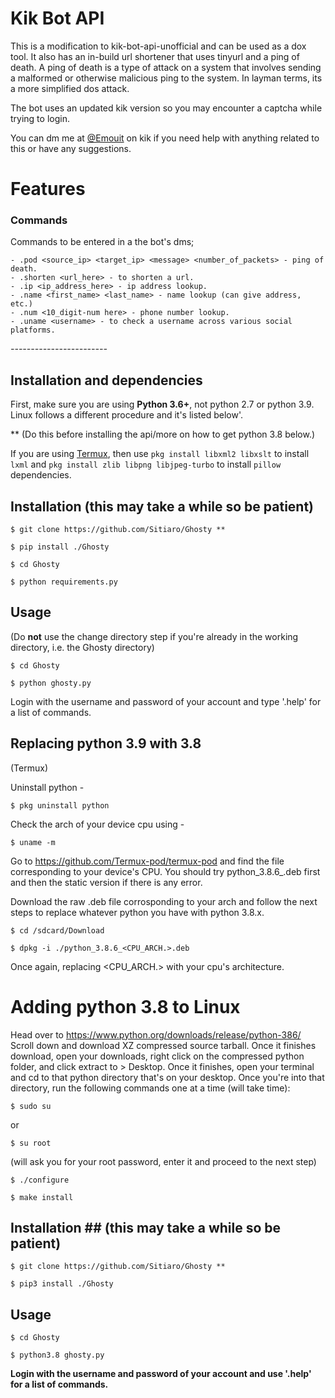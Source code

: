 # Kik Bot API #

This is a modification to kik-bot-api-unofficial and can be used as a dox tool. It also has an in-build url shortener that uses tinyurl and a ping of death. A ping of death is a type of attack on a system that involves sending a malformed or otherwise malicious ping to the system. In layman terms, its a more simplified dos attack.

The bot uses an updated kik version so you may encounter a captcha while trying to login. 

You can dm me at [@Emouit](https://kik.me/Emouit) on kik if you need help with anything related to this or have any suggestions.

# Features #

### Commands ###

Commands to be entered in a the bot's dms;

```
- .pod <source_ip> <target_ip> <message> <number_of_packets> - ping of death.
- .shorten <url_here> - to shorten a url.
- .ip <ip_address_here> - ip address lookup.
- .name <first_name> <last_name> - name lookup (can give address, etc.)
- .num <10_digit-num here> - phone number lookup.
- .uname <username> - to check a username across various social platforms.
```

*------------------------*

## Installation and dependencies ##

First, make sure you are using **Python 3.6+**, not python 2.7 or python 3.9. Linux follows a different procedure and it's listed below'.


** (Do this before installing the api/more on how to get python 3.8 below.)

If you are using [Termux](https://termux.com/), then use `pkg install libxml2 libxslt` to install `lxml` and `pkg install zlib libpng libjpeg-turbo` to install `pillow` dependencies.

## Installation (this may take a while so be patient) ##
```
$ git clone https://github.com/Sitiaro/Ghosty **
```
```
$ pip install ./Ghosty
```
```
$ cd Ghosty
```
```
$ python requirements.py
```
## Usage ##

(Do **not** use the change directory step if you're already in the working directory, i.e. the Ghosty directory)

```
$ cd Ghosty
```
```
$ python ghosty.py
```
Login with the username and password of your account and type '.help' for a list of commands.


## Replacing python 3.9 with 3.8 ##

(Termux)

Uninstall python -
```
$ pkg uninstall python
```
Check the arch of your device cpu using -
```
$ uname -m
```
Go to https://github.com/Termux-pod/termux-pod and find the file corresponding to your device's CPU. You should try python_3.8.6_.deb first and then the static version if there is any error.

Download the raw .deb file corrosponding to your arch and follow the next steps to replace whatever python you have with python 3.8.x.
```
$ cd /sdcard/Download
```
```
$ dpkg -i ./python_3.8.6_<CPU_ARCH.>.deb
```
Once again, replacing <CPU_ARCH.> with your cpu's architecture.


# Adding python 3.8 to Linux #

Head over to https://www.python.org/downloads/release/python-386/ 
Scroll down and download XZ compressed source tarball. Once it finishes download, open your downloads, right click on the compressed python folder, and click extract to > Desktop. Once it finishes, open your terminal and cd to that python directory that's on your desktop. Once you're into that directory, run the following commands one at a time (will take time):
```
$ sudo su 
```
or
```
$ su root
```
(will ask you for your root password, enter it and proceed to the next step)
```
$ ./configure
```
```
$ make install
```
## Installation ## (this may take a while so be patient)
```
$ git clone https://github.com/Sitiaro/Ghosty **
```
```
$ pip3 install ./Ghosty
```
## Usage ##
```
$ cd Ghosty
```
```
$ python3.8 ghosty.py
```
**Login with the username and password of your account and use '.help' for a list of commands.**

